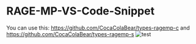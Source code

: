 # RAGE-MP-VS-Code-Snippet
You can use this:
https://github.com/CocaColaBear/types-ragemp-c and https://github.com/CocaColaBear/types-ragemp-s
![test](https://github.com/Corso-Project/RAGE-MP-VS-Code-Snippet/blob/master/example.gif)
